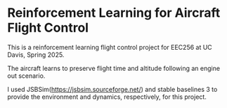 # Reinforcement Learning for Aircraft Flight Control

This is a reinforcement learning flight control project for EEC256 at UC Davis, Spring 2025. 

The aircraft learns to preserve flight time and altitude following an engine out scenario.

I used JSBSim(https://jsbsim.sourceforge.net/) and stable baselines 3 to provide the environment and dynamics, respectively, for this project.

